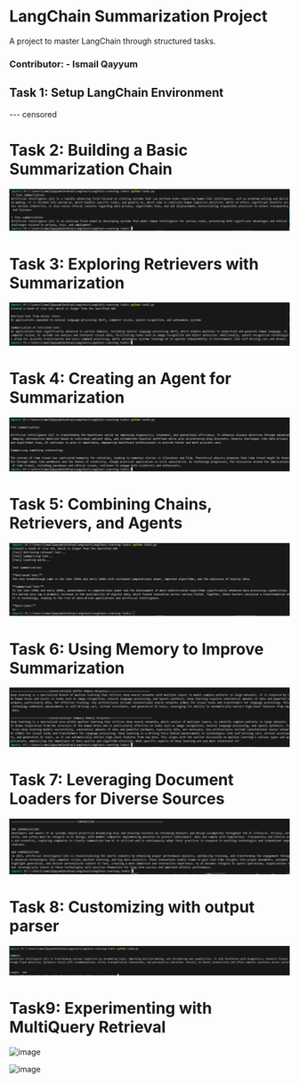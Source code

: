 # LangChain Summarization Project

A project to master LangChain through structured tasks.

### Contributor: - Ismail Qayyum

## Task 1: Setup LangChain Environment

--- censored

# Task 2: Building a Basic Summarization Chain

![alt text](image.png)

# Task 3: Exploring Retrievers with Summarization

![alt text](image-1.png)

# Task 4: Creating an Agent for Summarization

![alt text](image-2.png)

# Task 5: Combining Chains, Retrievers, and Agents

![alt text](image-3.png)

# Task 6: Using Memory to Improve Summarization

![alt text](image-4.png)

# Task 7: Leveraging Document Loaders for Diverse Sources

![alt text](image-5.png)

# Task 8: Customizing with output parser

![alt text](image-6.png)

# Task9: Experimenting with MultiQuery Retrieval

![image](https://github.com/user-attachments/assets/61734aad-d079-428b-bf32-9d047eba363d)

![image](https://github.com/user-attachments/assets/5fb35b54-0ccf-495a-92d8-9eda5e969b9d)


